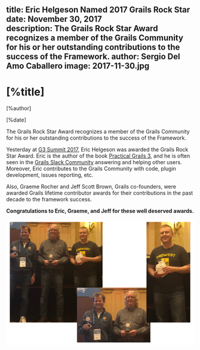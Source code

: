 title: Eric Helgeson Named 2017 Grails Rock Star 
date: November 30, 2017  
description: The Grails Rock Star Award recognizes a member of the Grails Community for his or her outstanding contributions to the success of the Framework.
author: Sergio Del Amo Caballero
image: 2017-11-30.jpg   
---

# [%title]

[%author]

[%date] 

The Grails Rock Star Award recognizes a member of the Grails Community for his or her outstanding contributions to the success of the Framework.

Yesterday at [G3 Summit 2017](https://g3summit.com/), Eric Helgeson was awarded the Grails Rock Star Award. Eric is the author of the book [Practical Grails 3](https://www.grails3book.com/), and he is often seen in the [Grails Slack Community](https://grails.slack.com/) answering and helping other users. Moreover, Eric contributes to the Grails Community with code, plugin development, issues reporting, etc.

Also, Graeme Rocher and Jeff Scott Brown, Grails co-founders, were awarded Grails lifetime contributor awards for their contributions in the past decade to the framework success.

**Congratulations to Eric, Graeme, and Jeff for these well deserved awards.**

![Eric Helgeson, Graeme Rocher, and Jeff Scott Brown were honored at G3 Summit 2017 for their contributions to the Grails framework.](2017-11-30-img01.png)